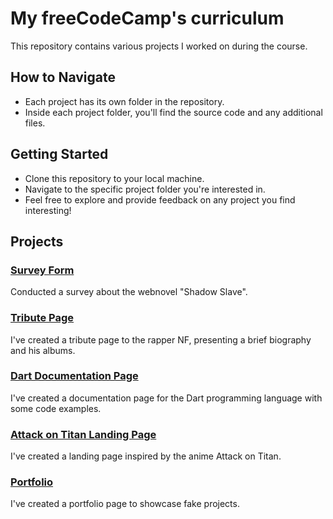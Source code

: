 # My freeCodeCamp's curriculum

This repository contains various projects I worked on during the course.

## How to Navigate

- Each project has its own folder in the repository.
- Inside each project folder, you'll find the source code and any additional files.

## Getting Started

- Clone this repository to your local machine.
- Navigate to the specific project folder you're interested in.
- Feel free to explore and provide feedback on any project you find interesting!

## Projects

### [Survey Form](https://github.com/noahbpaiva/freeCodeCamp/tree/main/survey-form)

Conducted a survey about the webnovel "Shadow Slave".

### [Tribute Page](https://github.com/noahbpaiva/freeCodeCamp/tree/main/survey-form)

I've created a tribute page to the rapper NF, presenting a brief biography and his albums.

### [Dart Documentation Page](https://github.com/noahbpaiva/freeCodeCamp/tree/main/docs-page)

I've created a documentation page for the Dart programming language with some code examples.

### [Attack on Titan Landing Page](https://github.com/noahbpaiva/freeCodeCamp/tree/main/landing-page)

I've created a landing page inspired by the anime Attack on Titan.

### [Portfolio](https://github.com/noahbpaiva/freeCodeCamp/tree/main/portfolio)

I've created a portfolio page to showcase fake projects.

